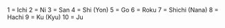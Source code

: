 1 = Ichi
2 = Ni
3 = San
4 = Shi (Yon)
5 = Go
6 = Roku
7 = Shichi (Nana)
8 = Hachi
9 = Ku (Kyu)
10 = Ju